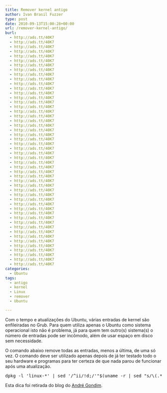 ```yaml
---
title: Remover kernel antigo
author: Ivan Brasil Fuzzer
type: post
date: 2010-09-13T15:00:28+00:00
url: /remover-kernel-antigo/
burl:
  - http://ads.tt/40K7
  - http://ads.tt/40K7
  - http://ads.tt/40K7
  - http://ads.tt/40K7
  - http://ads.tt/40K7
  - http://ads.tt/40K7
  - http://ads.tt/40K7
  - http://ads.tt/40K7
  - http://ads.tt/40K7
  - http://ads.tt/40K7
  - http://ads.tt/40K7
  - http://ads.tt/40K7
  - http://ads.tt/40K7
  - http://ads.tt/40K7
  - http://ads.tt/40K7
  - http://ads.tt/40K7
  - http://ads.tt/40K7
  - http://ads.tt/40K7
  - http://ads.tt/40K7
  - http://ads.tt/40K7
  - http://ads.tt/40K7
  - http://ads.tt/40K7
  - http://ads.tt/40K7
  - http://ads.tt/40K7
  - http://ads.tt/40K7
  - http://ads.tt/40K7
  - http://ads.tt/40K7
  - http://ads.tt/40K7
  - http://ads.tt/40K7
  - http://ads.tt/40K7
  - http://ads.tt/40K7
  - http://ads.tt/40K7
  - http://ads.tt/40K7
  - http://ads.tt/40K7
  - http://ads.tt/40K7
  - http://ads.tt/40K7
  - http://ads.tt/40K7
  - http://ads.tt/40K7
  - http://ads.tt/40K7
  - http://ads.tt/40K7
  - http://ads.tt/40K7
  - http://ads.tt/40K7
  - http://ads.tt/40K7
  - http://ads.tt/40K7
  - http://ads.tt/40K7
  - http://ads.tt/40K7
  - http://ads.tt/40K7
  - http://ads.tt/40K7
  - http://ads.tt/40K7
  - http://ads.tt/40K7
categories:
  - Ubuntu
tags:
  - antigo
  - kernel
  - Linux
  - remover
  - Ubuntu

---
```

Com o tempo e atualizações do Ubuntu, várias entradas de kernel são enfileiradas no Grub. Para quem utiliza apenas o Ubuntu como sistema operacional isto não é problema, já para quem tem outro(s) sistema(s) o número de entradas pode ser incômodo, além de usar espaço em disco sem necessidade.

O comando abaixo remove todas as entradas, menos a última, de uma só vez. O comando deve ser utilizado apenas depois de já ter testado todo o seu hardware e programas para ter certeza de que nada parou de funcionar após uma atualização.

<pre class="brush:shell">dpkg -l 'linux-*' | sed '/^ii/!d;/'"$(uname -r | sed "s/\(.*\)-\([^0-9]\+\)/\1/")"'/d;s/^[^ ]* [^ ]* \([^ ]*\).*/\1/;/[0-9]/!d' | xargs sudo apt-get -y purge</pre>

Esta dica foi retirada do blog do [André Gondim][1].

 [1]: http://andregondim.eti.br/?p=1162